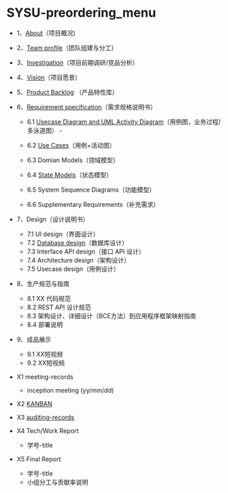 # SYSU-preordering_menu
- 1、[About](https://preorderingmenugroup.github.io/SYSU-preordering_menu/About)（项目概况)  

- 2、[Team profile](https://preorderingmenugroup.github.io/SYSU-preordering_menu/Team)（团队组建与分工）  

- 3、[Investigation](https://preorderingmenugroup.github.io/SYSU-preordering_menu/Investagation)（项目前期调研/竞品分析）  

- 4、[Vision]()（项目愿景）  

- 5、[Product Backlog](https://preorderingmenugroup.github.io/SYSU-preordering_menu/Backlog) （产品特性库）  

- 6、[Requirement specification](https://preorderingmenugroup.github.io/SYSU-preordering_menu/Requirement-specification)（需求规格说明书）  
  - 6.1 [Usecase Diagram and UML Activity Diagram](https://preorderingmenugroup.github.io/SYSU-preordering_menu/Requirement-specification/1/1-1-usercase-diagram)（用例图，业务过程/多泳道图）  -

  - 6.2 [Use Cases](https://preorderingmenugroup.github.io/SYSU-preordering_menu/吉阁尔/user_cases)（用例+活动图）

  - 6.3 Domian Models（领域模型）

  - 6.4 [State Models](https://github.com/preorderingmenugroup/SYSU-preordering_menu/blob/master/%E5%90%89%E9%98%81%E5%B0%94/statemodel.PNG?raw=true)（状态模型）

  - 6.5 System Sequence Diagrams（功能模型）

  - 6.6 Supplementary Requirements（补充需求）

- 7、Design（设计说明书）

  - 7.1 UI design（界面设计）
  - 7.2 [Database design](https://preorderingmenugroup.github.io/SYSU-preordering_menu/Design/2DataBaseDesign)（数据库设计）
  - 7.3 Interface API design（接口 API 设计）
  - 7.4 Architecture design（架构设计）
  - 7.5 Usecase design（用例设计）

- 8、生产规范与指南

  - 8.1 XX 代码规范
  - 8.2 REST API 设计规范
  - 8.3 架构设计、详细设计（BCE方法）到应用程序框架映射指南
  - 8.4 部署说明

- 9、成品展示

  - 9.1 XX短视频
  - 9.2 XX短视频

- X1 meeting-records

  - inception meeting (yy/mm/dd)

- X2 [KANBAN]()

- X3 [auditing-records]()

- X4 Tech/Work Report

  - 学号-title

- X5 Final Report

  - 学号-title
  - 小组分工与贡献率说明

  
